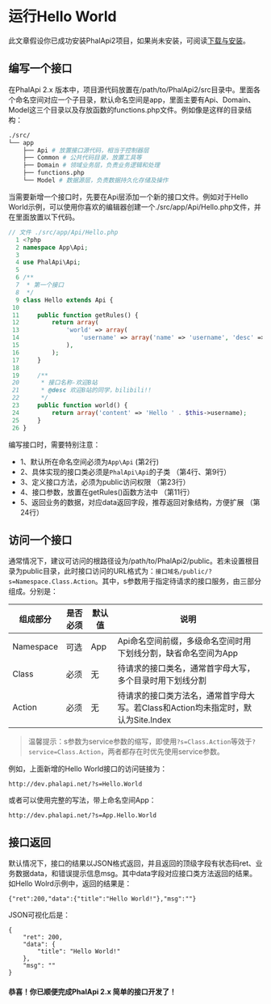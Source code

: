 # 运行Hello World

此文章假设你已成功安装PhalApi2项目，如果尚未安装，可阅读[下载与安装](download-and-setup)。  

## 编写一个接口

在PhalApi 2.x 版本中，项目源代码放置在/path/to/PhalApi2/src目录中。里面各个命名空间对应一个子目录，默认命名空间是app，里面主要有Api、Domain、Model这三个目录以及存放函数的functions.php文件。例如像是这样的目录结构：  
```bash
./src/
└── app
    ├── Api # 放置接口源代码，相当于控制器层
    ├── Common # 公共代码目录，放置工具等
    ├── Domain # 领域业务层，负责业务逻辑和处理
    ├── functions.php
    └── Model # 数据源层，负责数据持久化存储及操作
```

当需要新增一个接口时，先要在Api层添加一个新的接口文件。例如对于Hello World示例，可以使用你喜欢的编辑器创建一个./src/app/Api/Hello.php文件，并在里面放置以下代码。  
```php
// 文件 ./src/app/Api/Hello.php
  1 <?php
  2 namespace App\Api;
  3 
  4 use PhalApi\Api;
  5 
  6 /**
  7  * 第一个接口
  8  */
  9 class Hello extends Api {
 10 
 11     public function getRules() {
 12         return array(
 13             'world' => array(
 14                 'username' => array('name' => 'username', 'desc' => 'B站账号名称'),
 15             ),
 16         );
 17     }
 18 
 19     /**
 20      * 接口名称-欢迎B站
 21      * @desc 欢迎B站的同学，bilibili!!
 22      */
 23     public function world() {
 24         return array('content' => 'Hello ' . $this->username);
 25     }
 26 }
```

编写接口时，需要特别注意：  

 + 1、默认所在命名空间必须为```App\Api``` (第2行)
 + 2、具体实现的接口类必须是```PhalApi\Api```的子类 （第4行、第9行）
 + 3、定义接口方法，必须为public访问权限  （第23行）
 + 4、接口参数，放置在getRules()函数方法中  （第11行）
 + 5、返回业务的数据，对应data返回字段，推荐返回对象结构，方便扩展 （第24行）

 ## 访问一个接口

 通常情况下，建议可访问的根路径设为/path/to/PhalApi2/public。若未设置根目录为public目录，此时接口访问的URL格式为：```接口域名/public/?s=Namespace.Class.Action```。其中，s参数用于指定待请求的接口服务，由三部分组成。分别是：    

组成部分|是否必须|默认值|说明
---|---|---|---
Namespace|可选|App|Api命名空间前缀，多级命名空间时用下划线分割，缺省命名空间为App
Class|必须|无|待请求的接口类名，通常首字母大写，多个目录时用下划线分割
Action|必须|无|待请求的接口类方法名，通常首字母大写。若Class和Action均未指定时，默认为Site.Index

> 温馨提示：s参数为service参数的缩写，即使用```?s=Class.Action```等效于```?service=Class.Action```，两者都存在时优先使用service参数。

例如，上面新增的Hello World接口的访问链接为：  
```
http://dev.phalapi.net/?s=Hello.World
```

或者可以使用完整的写法，带上命名空间App：  
```
http://dev.phalapi.net/?s=App.Hello.World
```

## 接口返回

默认情况下，接口的结果以JSON格式返回，并且返回的顶级字段有状态码ret、业务数据data，和错误提示信息msg。其中data字段对应接口类方法返回的结果。如Hello Wolrd示例中，返回的结果是：  
```
{"ret":200,"data":{"title":"Hello World!"},"msg":""}
```

JSON可视化后是：  
```
{
    "ret": 200,
    "data": {
        "title": "Hello World!"
    },
    "msg": ""
}
```


#### 恭喜！你已顺便完成PhalApi 2.x 简单的接口开发了！
